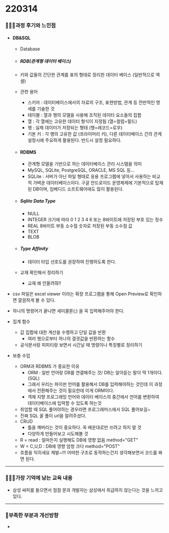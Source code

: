 # 220314

### 👨🏼‍🏫과정 후기와 느낀점

- #### DB&SQL

  - Database

  - ##### RDB(관계형 데이터 베이스)

  - 키와 값들의 간단한 관계를 표의 형태로 정리한 데이터 베이스 (일반적으로 엑셀)

  - 관련 용어

    - 스키마 : 데이터베이스에서의 자료의 구조, 표현방법, 관계 등 전반적인 명세를 기술한 것
    - 테이블 : 열과 행의 모델을 사용해 조직된 데이터 요소들의 집합
    - 열 : 각 열에는 고유한 데이터 형식이 지정됨 (열=컬럼=필드)
    - 행 : 실제 데이터가 저장되는 형태 (행=레코드=로우)
    - 기본 키 : 각 행의 고유한 값 (프라이머리 키), 다른 데이터베이스 간의 관계 설정시에 주요하게 활용된다. 반드시 설정 필요하다.

  - #### RDBMS

    - 관계형 모델을 기반으로 하는 데이터베이스 관리 시스템을 의미
    - MySQL, SQLite, PostgreSQL, ORACLE, MS SQL 등...
    - SQLite : 서버가 아닌 파일 형태로 응용 프로그램에 넣어서 사용하는 비교적 가벼운 데이터베이스이다. 구글 안드로이드 운영체제에 기본적으로 탑재된 DB이며, 임베디드 소프트웨어에도 많이 활용된다.

  - ##### Sqlite Data Type

    - NULL
    - INTEGER 크기에 따라 0 1 2 3 4 6 또는 8바이트에 저장된 부호 있는 정수
    - REAL 8바이트 부동 소수점 숫자로 저장된 부동 소수점 값
    - TEXT
    - BLOB 

  - ##### Type Affinity

    - 데이터 타입 선호도를 권장하여 진행하도록 한다.

  - 교재 확인해서 정리하기

    - 교재 왜 안올려줘!!

- csv 파일은 excel viewer 이라는 확장 프로그램을 통해 Open Preview로 확인하면 깔끔하게 볼 수 있다.

- 하나의 명령어가 끝나면 세미콜론(;) 을 꼭 입력해주어야 한다.



- 집계 함수
  - 값 집합에 대한 계산을 수행하고 단일 값을 반환
    - 여러 행으로부터 하나의 결괏값을 반환하는 함수
  - 공식문서랑 피피티랑 보면서 시간날 때 명령이나 특징별로 정리하기



- 보충 수업
  - ORM과 RDBMS 가 중요한 이유
    - ORM : 일반 언어랑 DB를 연결해주는 것/ DB는 알아듣는 말이 딱 1개이다. (SQL)
    - 그래서 우리는 파이썬 언어를 활용해서 DB를 입력해야하는 것인데 이 과정에서 전환해주는 것이 필요한데 이게 ORM이다.
    - 객체 지향 프로그래밍 언어와 데이터 베이스의 중간에서 언어를 변환하여 데이터베이스에 입력할 수 있도록 하는것
  - 취업할 때 SQL 풀어야하는 경우라면 프로그래머스에서 SQL 풀어보길~
  - 진짜 SQL 꿀 풀이 url을 알려주셨다.
  - CRUD
    - 틀을 깨버리는 것이 중요하다. 꼭 배운대로만 쓰려고 하지 말 것
    - 다양하게 만들어보고 시도해볼 것
  - R = read : 얼마든지 실행해도 DB에 영향 없음 method="GET"
  - W = C,U,D : DB에 영향 엄청 크다 method="POST"
  - 흐름을 익히세요 제발~!!! 어떠한 구조로 동작하는건지 생각해보면서 코드를 짜면 된다.

---

### 💁🏼‍♂️가장 기억에 남는 교육 내용

- 삼성 싸피를 들으면서 점점 문과 개발자는 삼성에서 취급하지 않는다는 것을 느끼고 있다.

---

### 💫부족한 부분과 개선방향

- 
